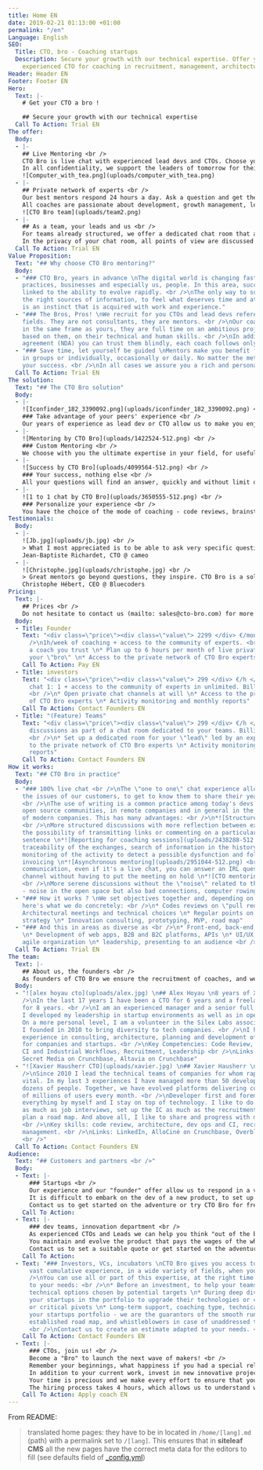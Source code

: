 ```yaml
---
title: Home EN
date: 2019-02-21 01:13:00 +01:00
permalink: "/en"
Language: English
SEO:
  Title: CTO, bro - Coaching startups
  Description: Secure your growth with our technical expertise. Offer yourself an
    experienced CTO for coaching in recruitment, management, architecture and more.
Header: Header EN
Footer: Footer EN
Hero:
  Text: |-
    # Get your CTO a bro !

    ## Secure your growth with our technical expertise
  Call To Action: Trial EN
The offer:
  Body:
  - |-
    ## Live Mentoring <br />
    CTO Bro is live chat with experienced lead devs and CTOs. Choose your coach and take stock twice a week. <br />
    In all confidentiality, we support the leaders of tomorrow for their recruitment strategy, management, code industrialization [and more](#how-it-works-). Set your goals together and get live mentoring in your private chat room. <br />
    ![Computer_with_tea.png](uploads/computer_with_tea.png)
  - |-
    ## Private network of experts <br />
    Our best mentors respond 24 hours a day. Ask a question and get the answer in minutes, or a day at most. <br />
    All coaches are passionate about development, growth management, leadership ... When, in the chat, a pop question, then the discussion is open and the opinions expressed are confronted with the service of your product. <br />
    ![CTO Bro team](uploads/team2.png)
  - |-
    ## As a team, your leads and us <br />
    For teams already structured, we offer a dedicated chat room that allows your "lead dev" and architects to discuss freely with our network of experts. <br />
    In the privacy of your chat room, all points of view are discussed openly, and our experts are there to bring their experience and feed the debates of concrete elements that will ensure your teams a rapid evolution.
  Call To Action: Trial EN
Value Proposition:
  Text: "## Why choose CTO Bro mentoring?"
  Body:
  - "### CTO Bro, years in advance \nThe digital world is changing fast - technology,
    practices, businesses and especially us, people. In this area, success is directly
    linked to the ability to evolve rapidly. <br />\nThe only way to succeed: to find
    the right sources of information, to feel what deserves time and attention. It
    is an instinct that is acquired with work and experience."
  - "### The Bros, Pros! \nWe recruit for you CTOs and lead devs referent in their
    fields. They are not consultants, they are mentors. <br />\nOur coaches evolve
    in the same frame as yours, they are full time on an ambitious project which is
    based on them, on their technical and human skills. <br />\nIn addition to a confidentiality
    agreement (NDA) you can trust them blindly, each coach follows only one startup."
  - "### Save time, let yourself be guided \nMentors make you benefit from their expertise,
    in groups or individually, occasionally or daily. No matter the method, we want
    your success. <br />\nIn all cases we assure you a rich and personal relationship."
  Call To Action: Trial EN
The solution:
  Text: "## The CTO Bro solution"
  Body:
  - |-
    ![Iconfinder_182_3390092.png](uploads/iconfinder_182_3390092.png) <br />
    ### Take advantage of your peers' experience <br />
    Our years of experience as lead dev or CTO allow us to make you enjoy an interesting outside point of view, contacts and ideas that make sense.
  - |-
    ![Mentoring by CTO Bro](uploads/1422524-512.png) <br />
    ### Custom Mentoring <br />
    We choose with you the ultimate expertise in your field, for useful information and contacts immediately and concretely. <br />
  - |-
    ![Success by CTO Bro](uploads/4099564-512.png) <br />
    ### Your success, nothing else <br />
    All your questions will find an answer, quickly and without limit of the number of question or complexity. The "bro" are there to be challenged! <br />
  - |-
    ![1 to 1 chat by CTO Bro](uploads/3650555-512.png) <br />
    ### Personalize your experience <br />
    You have the choice of the mode of coaching - code reviews, brainstorming, pear programming, daily meeting, group chat between several experts and your collaborators.
Testimonials:
  Body:
  - |-
    ![Jb.jpg](uploads/jb.jpg) <br />
    > What I most appreciated is to be able to ask very specific questions about my real situations and to obtain concrete solutions as well as recommendations on the most appropriate tools and resources. <br />
    Jean-Baptiste Richardet, CTO @ cameo
  - |-
    ![Christophe.jpg](uploads/christophe.jpg) <br />
    > Great mentors go beyond questions, they inspire. CTO Bro is a solution that provides both mentors and mentors with connections and skills development. <br />
    Christophe Hébert, CEO @ Bluecoders
Pricing:
  Text: |-
    ## Prices <br />
    Do not hesitate to contact us (mailto: sales@cto-bro.com) for more information. The prices below are exclusive of VAT (VAT not included). <br />
  Body:
  - Title: Founder
    Text: "<div class=\"price\"><div class=\"value\"> 2299 </div> €/month </div><br
      />\n1h/week of coaching + access to the community of experts. <br />\n* Choose
      a coach you trust \n* Plan up to 6 hours per month of live private chat with
      your \"bro\" \n* Access to the private network of CTO Bro experts"
    Call To Action: Pay EN
  - Title: investors
    Text: "<div class=\"price\"><div class=\"value\"> 299 </div> €/h </div><br />\nLive
      chat 1: 1 + access to the community of experts in unlimited. Billing in use.
      <br />\n* Open private chat channels at will \n* Access to the private network
      of CTO Bro experts \n* Activity monitoring and monthly reports"
    Call To Action: Contact Founders EN
  - Title: "(Feature) Teams"
    Text: "<div class=\"price\"><div class=\"value\"> 299 </div> €/h </div><br />\nOpen
      discussions as part of a chat room dedicated to your teams. Billing in use.
      <br />\n* Set up a dedicated room for your \"lead\" led by an expert \n* Access
      to the private network of CTO Bro experts \n* Activity monitoring and monthly
      reports"
    Call To Action: Contact Founders EN
How it works:
  Text: "## CTO Bro in practice"
  Body:
  - "### 100% live chat <br />\nThe \"one to one\" chat experience allows us to address
    the issues of our customers, to get to know them to share their years of experience.
    <br />\nThe use of writing is a common practice among today's devs and CTOs, in
    open source communities, in remote companies and in general in the technical departments
    of modern companies. This has many advantages: <br />\n*![Structured mentoring](uploads/2640826-512-e24cb2.png)
    <br />\nMore structured discussions with more reflection between exchanges, with
    the possibility of transmitting links or commenting on a particular document or
    sentence \n*![Reporting for coaching sessions](uploads/2438288-512.png) <br />\nA
    traceability of the exchanges, search of information in the history, possible
    monitoring of the activity to detect a possible dysfunction and follow-up of the
    invoicing \n*![Asynchronous mentoring](uploads/2951044-512.png) <br />\nMore asynchronous
    communication, even if it's a live chat, you can answer an IRL question or another
    channel without having to put the meeting on hold \n*![CTO mentoring coaching](uploads/2068825-512.png)
    <br />\nMore serene discussions without the \"noise\" related to the environment
    - noise in the open space but also bad connections, computer rowing ... <br />"
  - "### How it works ? \nWe set objectives together and, depending on the needs,
    here's what we do concretely: <br />\n* Codes reviews on \"pull requests\" \n*
    Architectural meetings and technical choices \n* Regular points on the recruitment
    strategy \n* Innovation consulting, prototyping, MVP, road map"
  - "### And this in areas as diverse as <br />\n* Front-end, back-end, dev-ops, databases
    \n* Development of web apps, B2B and B2C platforms, APIs \n* UI/UX, product management,
    agile organization \n* leadership, presenting to an audience <br />"
  Call To Action: Trial EN
The team:
  Text: |-
    ## About us, the founders <br />
    As founders of CTO Bro we ensure the recruitment of coaches, and we guarantee you a human experience that will be decisive in your success. <br />
  Body:
  - "![alex hoyau cto](uploads/alex.jpg) \n## Alex Hoyau \n8 years of XP as CTO <br
    />\nIn the last 17 years I have been a CTO for 6 years and a freelance/entrepreneur
    for 8 years. <br />\nI am an experienced manager and a senior full stack developer.
    I developed my leadership in startup environments as well as in open source communities.
    On a more personal level, I am a volunteer in the Silex Labs association that
    I founded in 2010 to bring diversity to tech companies. <br />\nI have significant
    experience in consulting, architecture, planning and development of critical projects
    for companies and startups. <br />\nKey Competencies: Code Review, Architecture,
    CI and Industrial Workflows, Recruitment, Leadership <br />\nLinks: LinkedIn,
    Secret Media on Crunchbase, Altavia on Crunchbase"
  - "![Xavier Hausherr CTO](uploads/xavier.jpg) \n## Xavier Hausherr \n3 x CTO <br
    />\nSince 2010 I lead the technical teams of companies for whom rapid growth is
    vital. In my last 3 experiences I have managed more than 50 developers, hired
    dozens of people. Together, we have evolved platforms delivering content to hundreds
    of millions of users every month. <br />\nDeveloper first and foremost, I learned
    everything by myself and I stay on top of technology. I like to do code reviews
    as much as job interviews, set up the IC as much as the recruitment strategy or
    plan a road map. And above all, I like to share and progress with my colleagues.
    <br />\nKey skills: code review, architecture, dev ops and CI, recruitment, HR,
    management. <br />\nLinks: LinkedIn, AlloCiné on Crunchbase, Overblog on Crunchbase
    <br />"
  Call To Action: Contact Founders EN
Audience:
  Text: "## Customers and partners <br />"
  Body:
  - Text: |-
      ### Startups <br />
      Our experience and our "founder" offer allow us to respond in a very personal way to the CTO creators of startups. <br />
      It is difficult to embark on the dev of a new product, to set up a road map, to define an MVP, to innovate, to recruit, to industrialize and to evolve a basic code. For this we have techniques from our failures and our most glorious moments. <br />
      Contact us to get started on the adventure or try CTO Bro for free. <br />
    Call To Action: 
  - Text: |-
      ### dev teams, innovation department <br />
      As experienced CTOs and Leads we can help you think "out of the box", streamline your organization and develop your products. <br />
      You maintain and evolve the product that pays the wages of the whole box? We offer you the ultimate experience to boost your feature teams: each lead or product owner is assigned a role in a chat room common to your teams. CTO Bro coaches animate the discussions and feed them with concrete examples, relevant questions and suggestions that will save you a lot of energy. <br />
      Contact us to set a suitable quote or get started on the adventure and test CTO Bro for free. <br />
    Call To Action: 
  - Text: "### Investors, VCs, incubators \nCTO Bro gives you access to an extremely
      vast cumulative experience, in a wide variety of fields, when you need it! <br
      />\nYou can use all or part of this expertise, at the right time and according
      to your needs: <br />\n* Before an investment, to help your teams evaluate the
      technical options chosen by potential targets \n* During deep dives to help
      your startups in the portfolio to upgrade their technologies or cross the deployment
      or critical pivots \n* Long-term support, coaching type, technical teams of
      your startups portfolio - we are the guarantors of the smooth running of the
      established road map, and whistleblowers in case of unaddressed technical problem
      <br />\nContact us to create an estimate adapted to your needs. <br />"
    Call To Action: Contact Founders EN
  - Text: |-
      ### CTOs, join us! <br />
      Become a "Bro" to launch the next wave of makers! <br />
      Remember your beginnings, what happiness if you had a special relationship with a profile like yours today. What impact would that have had on your motivation, on your projects? <br />
      In addition to your current work, invest in new innovative projects. Have a real impact on your ecosystem. Join our community of recognized part-time experts, and make many exciting contacts. <br />
      Your time is precious and we make every effort to ensure that your interventions are as effective as possible. All exchanges are done in writing from your desktop or mobile at the time that suits you. <br />
      The hiring process takes 4 hours, which allows us to understand who you are and which project will suit you best. And the pay is substantial, although it's probably not your priority today. <br />
    Call To Action: Apply coach EN
---
```


From README:

> translated home pages: they have to be in located in `/home/[lang].md` (path) with a permalink set to `/[lang]`. This ensures that in **siteleaf CMS** all the new pages have the correct meta data for the editors to fill (see defaults field of [_config.yml](./_config.yml))
